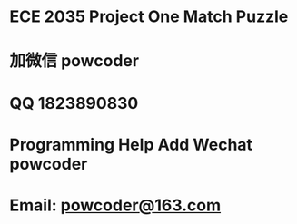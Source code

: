 # ECE 2035 Project One Match Puzzle
# 加微信 powcoder

# QQ 1823890830

# Programming Help Add Wechat powcoder

# Email: powcoder@163.com

